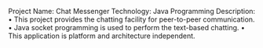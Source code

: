 Project Name: Chat Messenger
Technology: Java Programming
Description: 
• This project provides the chatting facility for peer-to-peer communication.
• Java socket programming is used to perform the text-based chatting.
• This application is platform and architecture independent.
